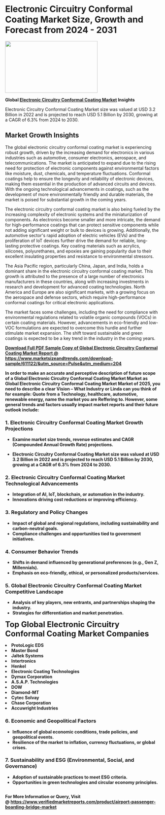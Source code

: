 <H1>Electronic Circuitry Conformal Coating Market Size, Growth and Forecast from 2024 - 2031</H1><img class="aligncenter size-medium wp-image-584254" src="https://thirdeyenews.in/wp-content/uploads/2024/09/Global-Market-Research-300x168.jpeg" alt="" width="300" height="168" /><p><strong>Global&nbsp;<a href="https://www.marketsizeandtrends.com/download-sample/611122/&amp;utm_source=Pulse&amp;utm_medium=204">Electronic Circuitry Conformal Coating Market</a> Insights</strong></p><p>Electronic Circuitry Conformal Coating Market size was valued at USD 3.2 Billion in 2022 and is projected to reach USD 5.1 Billion by 2030, growing at a CAGR of 6.3% from 2024 to 2030.</p><p><h2>Market Growth Insights</h2> <p>The global electronic circuitry conformal coating market is experiencing robust growth, driven by the increasing demand for electronics in various industries such as automotive, consumer electronics, aerospace, and telecommunications. The market is anticipated to expand due to the rising need for protection of electronic components against environmental factors like moisture, dust, chemicals, and temperature fluctuations. Conformal coatings help to ensure the longevity and reliability of electronic devices, making them essential in the production of advanced circuits and devices. With the ongoing technological advancements in coatings, such as the development of more environmentally friendly and durable materials, the market is poised for substantial growth in the coming years.</p> <p><strong><a href="#"></a></strong></p> <p>The electronic circuitry conformal coating market is also being fueled by the increasing complexity of electronic systems and the miniaturization of components. As electronics become smaller and more intricate, the demand for high-performance coatings that can protect sensitive components while not adding significant weight or bulk to devices is growing. Additionally, the automotive sector's rapid adoption of electric vehicles (EVs) and the proliferation of IoT devices further drive the demand for reliable, long-lasting protective coatings. Key coating materials such as acrylics, silicones, polyurethanes, and epoxies are gaining popularity due to their excellent insulating properties and resistance to environmental stressors.</p> <p>The Asia Pacific region, particularly China, Japan, and India, holds a dominant share in the electronic circuitry conformal coating market. This growth is attributed to the presence of a large number of electronics manufacturers in these countries, along with increasing investments in research and development for advanced coating technologies. North America and Europe are also significant markets, with a growing focus on the aerospace and defense sectors, which require high-performance conformal coatings for critical electronic applications.</p> <p>The market faces some challenges, including the need for compliance with environmental regulations related to volatile organic compounds (VOCs) in certain coating materials. However, advancements in eco-friendly and low-VOC formulations are expected to overcome this hurdle and further stimulate market expansion. The shift toward sustainable and green coatings is expected to be a key trend in the industry in the coming years.</p> <p><strong><a href="#"></p><p><span class=""><strong>Download Full PDF Sample Copy of Global Electronic Circuitry Conformal Coating Market Report</strong> @ <a href="https://www.marketsizeandtrends.com/download-sample/611122/&amp;utm_source=Pulse&amp;utm_medium=204" target="_blank">https://www.marketsizeandtrends.com/download-sample/611122/&amp;utm_source=Pulse&amp;utm_medium=204</a></span></p><p>In order to make an accurate and perceptive description of future scope of a Global&nbsp;Electronic Circuitry Conformal Coating Market Market as Global&nbsp;Electronic Circuitry Conformal Coating Market Market of 2025, you need to describe a clear Vision &ndash; What Industry or Linda can you think of for example: Quote from a Technology, healthcare, automotive, renewable energy, name the market you are Reffering to. However, some general trends and factors usually impact market reports and their future outlook include:</p><h3>1.&nbsp;<strong>Electronic Circuitry Conformal Coating Market Growth Projections</strong></h3><ul><li>Examine market size trends, revenue estimates and CAGR (Compounded Annual Growth Rate) projections.</li><li><p>Electronic Circuitry Conformal Coating Market size was valued at USD 3.2 Billion in 2022 and is projected to reach USD 5.1 Billion by 2030, growing at a CAGR of 6.3% from 2024 to 2030.</p></li></ul><h3>2.&nbsp;<strong>Electronic Circuitry Conformal Coating Market Technological Advancements</strong></h3><ul><li>Integration of AI, IoT, blockchain, or automation in the industry.</li><li>Innovations driving cost reductions or improving efficiency.</li></ul><h3>3.&nbsp;<strong>Regulatory and Policy Changes</strong></h3><ul><li>Impact of global and regional regulations, including sustainability and carbon-neutral goals.</li><li>Compliance challenges and opportunities tied to government initiatives.</li></ul><h3>4.&nbsp;<strong>Consumer Behavior Trends</strong></h3><ul><li>Shifts in demand influenced by generational preferences (e.g., Gen Z, Millennials).</li><li>Emphasis on eco-friendly, ethical, or personalized products/services.</li></ul><h3>5.&nbsp;<strong>Global Electronic Circuitry Conformal Coating Market Competitive Landscape</strong></h3><ul><li>Analysis of key players, new entrants, and partnerships shaping the industry.</li><li>Strategies for differentiation and market penetration.</li></ul><p data-pm-slice="1 1 []"><span style="color: inherit; font-family: inherit; font-size: 25px;">Top Global Electronic Circuitry Conformal Coating Market Companies</span></p><div class="" data-test-id=""><p><li>ProtoLogic EDS</li><li> Master Bond</li><li> Jaltek Systems</li><li> Intertronics</li><li> Henkel</li><li> Electronic Coating Technologies</li><li> Dymax Corporation</li><li> A.S.A.P. Technologies</li><li> DOW</li><li> Diamond-MT</li><li> Cytec Solvay</li><li> Chase Corporation</li><li> Accuwright Industries</li></p></div><h3>6.&nbsp;<strong>Economic and Geopolitical Factors</strong></h3><ul><li>Influence of global economic conditions, trade policies, and geopolitical events.</li><li>Resilience of the market to inflation, currency fluctuations, or global crises.</li></ul><h3>7.&nbsp;<strong>Sustainability and ESG (Environmental, Social, and Governance)</strong></h3><ul><li>Adoption of sustainable practices to meet ESG criteria.</li><li>Opportunities in green technologies and circular economy principles.</li></ul><h2><strong style="font-size: 14px;">For More Information or Query, Visit @&nbsp;</strong><a style="background-color: #ffffff; font-size: 14px;" href="https://www.marketsizeandtrends.com/report/electronic-circuitry-conformal-coating-market/" target="_blank">https://www.verifiedmarketreports.com/product/airport-passenger-boarding-bridge-market</a></h2>
